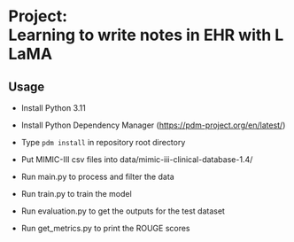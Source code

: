 # Project: Learning to write notes in EHR with LLaMA

## Usage

- Install Python 3.11
- Install Python Dependency Manager (https://pdm-project.org/en/latest/)
- Type ```pdm install``` in repository root directory

- Put MIMIC-III csv files into data/mimic-iii-clinical-database-1.4/
- Run main.py to process and filter the data
- Run train.py to train the model
- Run evaluation.py to get the outputs for the test dataset
- Run get_metrics.py to print the ROUGE scores